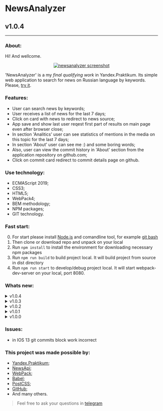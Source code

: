 # NewsAnalyzer
## v1.0.4
---
  
### About:

Hi! And wellcome. 

<div align="center">

[![newsanalyzer screenshot](https://pictures.s3.yandex.net/resources/Snimok_ekrana_2019-10-11_v_15.05.22_1570795557.png "github.io/newsanalyzer")](https://frontandrew.github.io/newsanalyzer/)

</div>

'NewsAnalyzer' is a my _final qualifying work_ in Yandex.Praktikum. Its simple web application to search for news on Russian language by keywords. Please, [try it](https://frontandrew.github.io/newsanalyzer/).

### Features:

- User can search news by keywords;
- User receives a list of news for the last 7 days;
- Click on card with news to redirect to news source;
- App save and show last user reqest first part of results on main page even after browser close;
- In section 'Analitics' user can see statistics of mentions in the media on this topic for the last 7 days;
- In section 'About' user can see me :) and some boring words;
- Also, user can view the commit history in 'About' section from the application repository on github.com;
- Click on commit card redirect to commit details page on github.

### Use technology:

- ECMAScript 2019;
- CSS3;
- HTML5;
- WebPack4;
- BEM methodology;
- NPM paсkages;
- GIT technology.

### Fast start:

0. For start please install [Node.js](https://nodejs.org/en/) and comandline tool, for example [git bash](https://git-scm.com/downloads)
1. Then clone or download repo and unpack on your local
2. Run `npm install` to install the environment for downloading necessary npm packages
3. Run `npm run build` to build project local. It will build project from source in dist directory
4. Run `npm run start` to develop/debug project local. It will start webpack-dev-server on your local, port 8080.

### Whats new:

<details>
    <summary>v1.0.4</summary>
    <li>New way to do request throw yandex</li>
</details>

<details>
    <summary>v1.0.3</summary>
    <li>Fixed bug with incorrect links from NesApi</li>
    <li>Supplemented readme file</li>
</details>

<details>
    <summary>v1.0.2</summary>
    <li>Parameters now passed to modules as objects</li>
    <li>The passed DOM elements are stored in a new object in a file with constants</li>
    <li>Updated content of 'Features' section in readme</li>
</details>

<details>
    <summary>v1.0.1</summary>
    <li>New way to store news data in storage</li>
    <li>New way to store histogram data in storage</li>
    <li>New brakepoints to News block to better user experience</li>
    <li>Finded and fixed bug with over flow text in git cards</li>
    <li>Updated structure of 'Whats new' section in readme</li>
</details>

<details>
    <summary>v1.0.0</summary>
    <li>All functions now is worked</li>
</details>

### Issues:

- in IOS 13 git commits block work incorrect

### This project was made possible by:

* [Yandex.Praktikum](https://praktikum.yandex.ru);
* [NewsApi](https://newsapi.org);
* [WebPack](https://webpack.js.org);
* [Babel](https://babeljs.io);
* [PostCSS](https://vk.com/postcss);
* [GitHub](http://github.com);
* And many others.

> Feel free to ask your questions in [telegram](https://t.me/frontandrew)